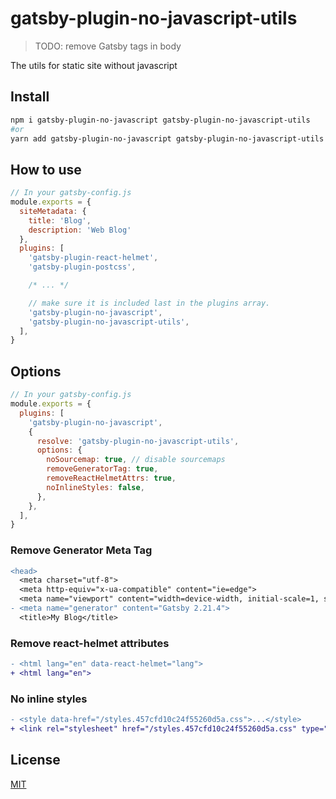 # gatsby-plugin-no-javascript-utils

> TODO: remove Gatsby tags in body

The utils for static site without javascript

## Install

```bash
npm i gatsby-plugin-no-javascript gatsby-plugin-no-javascript-utils
#or
yarn add gatsby-plugin-no-javascript gatsby-plugin-no-javascript-utils
```

## How to use

```js
// In your gatsby-config.js
module.exports = {
  siteMetadata: {
    title: 'Blog',
    description: 'Web Blog'
  },
  plugins: [
    'gatsby-plugin-react-helmet',
    'gatsby-plugin-postcss',

    /* ... */

    // make sure it is included last in the plugins array.
    'gatsby-plugin-no-javascript',
    'gatsby-plugin-no-javascript-utils',
  ],
}
```

## Options

```js
// In your gatsby-config.js
module.exports = {
  plugins: [
    'gatsby-plugin-no-javascript',
    {
      resolve: 'gatsby-plugin-no-javascript-utils',
      options: {
        noSourcemap: true, // disable sourcemaps
        removeGeneratorTag: true,
        removeReactHelmetAttrs: true,
        noInlineStyles: false,
      },
    },
  ],
}
```

### Remove Generator Meta Tag

```diff
<head>
  <meta charset="utf-8">
  <meta http-equiv="x-ua-compatible" content="ie=edge">
  <meta name="viewport" content="width=device-width, initial-scale=1, shrink-to-fit=no">
- <meta name="generator" content="Gatsby 2.21.4">
  <title>My Blog</title>
```

### Remove react-helmet attributes

```diff
- <html lang="en" data-react-helmet="lang">
+ <html lang="en">
```

### No inline styles

```diff
- <style data-href="/styles.457cfd10c24f55260d5a.css">...</style>
+ <link rel="stylesheet" href="/styles.457cfd10c24f55260d5a.css" type="text/css"/>
```

## License

[MIT](./LICENSE)

